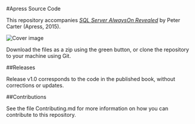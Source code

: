 #Apress Source Code

This repository accompanies [*SQL Server AlwaysOn Revealed*](http://www.apress.com/9781484217627) by Peter Carter (Apress, 2015).

![Cover image](9781484217627.jpg)

Download the files as a zip using the green button, or clone the repository to your machine using Git.

##Releases

Release v1.0 corresponds to the code in the published book, without corrections or updates.

##Contributions

See the file Contributing.md for more information on how you can contribute to this repository.
